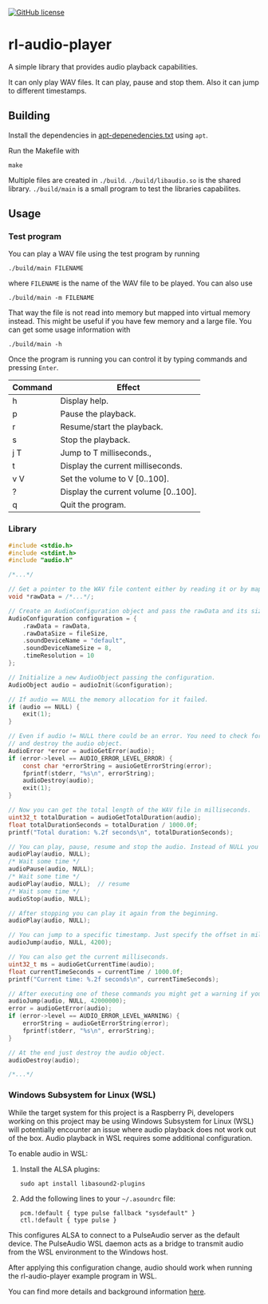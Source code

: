 [![GitHub license](https://img.shields.io/github/license/Naereen/StrapDown.js.svg)](https://github.com/CR1337/rl-audio-player/blob/main/LICENSE)

# rl-audio-player

A simple library that provides audio playback capabilities.

It can only play WAV files. It can play, pause and stop them. Also it can jump to different timestamps.

## Building

Install the dependencies in [apt-depenedencies.txt](https://github.com/CR1337/rl-audio-player/blob/main/apt-dependencies.txt) using `apt`.

Run the Makefile with 
```
make
```
Multiple files are created in `./build`. `./build/libaudio.so` is the shared library. `./build/main` is a small program to test the libraries capabilites.

## Usage

### Test program

You can play a WAV file using the test program by running
```
./build/main FILENAME
```
where `FILENAME` is the name of the WAV file to be played. You can also use
```
./build/main -m FILENAME
```
That way the file is not read into memory but mapped into virtual memory instead. This might be useful if you have few memory and a large file.
You can get some usage information with 
```
./build/main -h
```

Once the program is running you can control it by typing commands and pressing `Enter`.

|Command|Effect                              |
|-------|------------------------------------|
|h      |Display help.                       |
|p      |Pause the playback.                 |
|r      |Resume/start the playback.          |
|s      |Stop the playback.                  |
|j T    |Jump to T milliseconds.,            |
|t      |Display the current milliseconds.   |
|v V    |Set the volume to V [0..100].       |
|?      |Display the current volume [0..100].|
|q      |Quit the program.                   |

### Library

```C
#include <stdio.h>
#include <stdint.h>
#include "audio.h"

/*...*/

// Get a pointer to the WAV file content either by reading it or by mapping it to memory.
void *rawData = /*...*/;

// Create an AudioConfiguration object and pass the rawData and its size. Also set the name of the playback device and its size. The timeResolution determines every how many milliseconds commands like audioPlay() or audioPause() are processed.
AudioConfiguration configuration = {
    .rawData = rawData,
    .rawDataSize = fileSize,
    .soundDeviceName = "default",
    .soundDeviceNameSize = 8,
    .timeResolution = 10
};

// Initialize a new AudioObject passing the configuration.
AudioObject audio = audioInit(&configuration);

// If audio == NULL the memory allocation for it failed.
if (audio == NULL) {
    exit(1);
}

// Even if audio != NULL there could be an error. You need to check for it
// and destroy the audio object.
AudioError *error = audioGetError(audio);
if (error->level == AUDIO_ERROR_LEVEL_ERROR) {
    const char *errorString = ausioGetErrorString(error);
    fprintf(stderr, "%s\n", errorString);
    audioDestroy(audio);
    exit(1);
}

// Now you can get the total length of the WAV file in milliseconds.
uint32_t totalDuration = audioGetTotalDuration(audio);
float totalDurationSeconds = totalDuration / 1000.0f;
printf("Total duration: %.2f seconds\n", totalDurationSeconds);

// You can play, pause, resume and stop the audio. Instead of NULL you can also pass a pthread_barrier_t in case you want to synchronize the audio thread with other threads.
audioPlay(audio, NULL);
/* Wait some time */
audioPause(audio, NULL);
/* Wait some time */
audioPlay(audio, NULL);  // resume
/* Wait some time */
audioStop(audio, NULL);

// After stopping you can play it again from the beginning.
audioPlay(audio, NULL);

// You can jump to a specific timestamp. Just specify the offset in milliseconds.
audioJump(audio, NULL, 4200);

// You can also get the current milliseconds.
uint32_t ms = audioGetCurrentTime(audio);
float currentTimeSeconds = currentTime / 1000.0f;
printf("Current time: %.2f seconds\n", currentTimeSeconds);

// After executing one of these commands you might get a warning if you did something wrong. E.g. you might have jumped beyond the end of the audio data. The program is able to self recover from a warning. Everytime you call an audio* function (except audioGetErrorString) the error gets resets.
audioJump(audio, NULL, 42000000);
error = audioGetError(audio);
if (error->level == AUDIO_ERROR_LEVEL_WARNING) {
    errorString = audioGetErrorString(error);
    fprintf(stderr, "%s\n", errorString);
}

// At the end just destroy the audio object.
audioDestroy(audio);

/*...*/

```

### Windows Subsystem for Linux (WSL)

While the target system for this project is a Raspberry Pi, developers working on this project may be using Windows Subsystem for Linux (WSL) will potentially encounter an issue where audio playback does not work out of the box. Audio playback in WSL requires some additional configuration.

To enable audio in WSL:

1. Install the ALSA plugins:
   ```
   sudo apt install libasound2-plugins
   ```

2. Add the following lines to your `~/.asoundrc` file:
   ```
   pcm.!default { type pulse fallback "sysdefault" }
   ctl.!default { type pulse }
   ```

This configures ALSA to connect to a PulseAudio server as the default device. The PulseAudio WSL daemon acts as a bridge to transmit audio from the WSL environment to the Windows host.

After applying this configuration change, audio should work when running the rl-audio-player example program in WSL.

You can find more details and background information [here](https://github.com/CR1337/rl-audio-player/issues/2).
